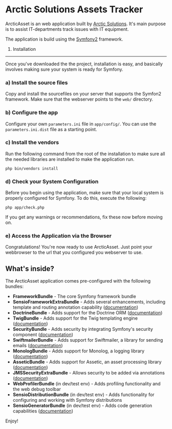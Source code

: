 Arctic Solutions Assets Tracker
========================

ArcticAsset is an web application built by [Arctic Solutions](http://arcticsolutions.no/). 
It's main purpose is to assist IT-departments track issues with IT equipment.

The application is build using the [Symfony2](http://symfony.com/) framework. 

1) Installation
---------------

Once you've downloaded the the project, installation is easy, and basically
involves making sure your system is ready for Symfony.

### a) Install the source files

Copy and install the sourcefiles on your server that supports the Symfon2 framework. Make
sure that the webserver points to the ``web/`` directory.

### b) Configure the app

Configure your own ``parameters.ini`` file in ``app/config/``. You can use the 
``parameters.ini.dist`` file as a starting point.

### c) Install the vendors

Run the following command from the root of the installation to make sure all the
needed libraries are installed to make the application run.

    php bin/vendors install

### d) Check your System Configuration

Before you begin using the application, make sure that your local system is properly 
configured for Symfony. To do this, execute the following:

    php app/check.php

If you get any warnings or recommendations, fix these now before moving on.

### e) Access the Application via the Browser

Congratulations! You're now ready to use ArcticAsset. Just point your webbrowser to
the url that you configured you webserver to use.


What's inside?
---------------
The ArcticAsset application comes pre-configured with the following bundles:

* **FrameworkBundle** - The core Symfony framework bundle
* **SensioFrameworkExtraBundle** - Adds several enhancements, including template
  and routing annotation capability ([documentation](http://symfony.com/doc/current/bundles/SensioFrameworkExtraBundle/index.html))
* **DoctrineBundle** - Adds support for the Doctrine ORM
  ([documentation](http://symfony.com/doc/current/book/doctrine.html))
* **TwigBundle** - Adds support for the Twig templating engine
  ([documentation](http://symfony.com/doc/current/book/templating.html))
* **SecurityBundle** - Adds security by integrating Symfony's security component
  ([documentation](http://symfony.com/doc/current/book/security.html))
* **SwiftmailerBundle** - Adds support for Swiftmailer, a library for sending emails
  ([documentation](http://symfony.com/doc/2.0/cookbook/email.html))
* **MonologBundle** - Adds support for Monolog, a logging library
  ([documentation](http://symfony.com/doc/2.0/cookbook/logging/monolog.html))
* **AsseticBundle** - Adds support for Assetic, an asset processing library
  ([documentation](http://symfony.com/doc/2.0/cookbook/assetic/asset_management.html))
* **JMSSecurityExtraBundle** - Allows security to be added via annotations
  ([documentation](http://symfony.com/doc/current/bundles/JMSSecurityExtraBundle/index.html))
* **WebProfilerBundle** (in dev/test env) - Adds profiling functionality and
  the web debug toolbar
* **SensioDistributionBundle** (in dev/test env) - Adds functionality for configuring
  and working with Symfony distributions
* **SensioGeneratorBundle** (in dev/test env) - Adds code generation capabilities
  ([documentation](http://symfony.com/doc/current/bundles/SensioGeneratorBundle/index.html))

Enjoy!
